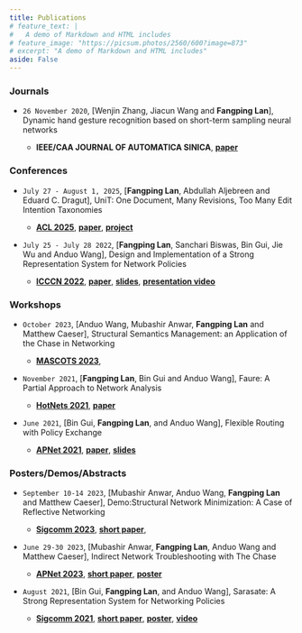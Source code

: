 ```yaml
---
title: Publications
# feature_text: |
#   A demo of Markdown and HTML includes
# feature_image: "https://picsum.photos/2560/600?image=873"
# excerpt: "A demo of Markdown and HTML includes"
aside: False
---
```

### Journals

- `26 November 2020`, [Wenjin Zhang, Jiacun Wang and **Fangping Lan**], Dynamic hand gesture recognition based on short-term sampling neural networks 
  
  - **IEEE/CAA JOURNAL OF AUTOMATICA SINICA**, 
  [**paper**](https://ieeexplore.ieee.org/document/9272702)

### Conferences

- `July 27 - August 1, 2025`, [**Fangping Lan**, Abdullah Aljebreen and Eduard C. Dragut], UniT: One Document, Many Revisions, Too Many Edit Intention Taxonomies 
  - [**ACL 2025**](https://2025.aclweb.org/),
  [**paper**](),
  [**project**](https://sites.google.com/view/dmlab-unit/)

- `July 25 - July 28 2022`, [**Fangping Lan**, Sanchari Biswas, Bin Gui, Jie Wu and Anduo Wang], Design and Implementation of a Strong Representation System for Network Policies 

  - [**ICCCN 2022**](http://www.icccn.org/),
  [**paper**](https://ieeexplore.ieee.org/document/9868871),
  [**slides**](/docs/icccn2022/icccn2022-v2-7.pdf),
  [**presentation video**](https://www.youtube.com/watch?v=5BwFTQoFETA)


### Workshops
- `October 2023`, [Anduo Wang, Mubashir Anwar, **Fangping Lan** and Matthew Caeser], Structural Semantics Management: an Application of the Chase in Networking
  - [**MASCOTS 2023**](https://mascots.iitis.pl/),
  <!-- [**paper**]() -->

- `November 2021`, [**Fangping Lan**, Bin Gui and Anduo Wang], Faure: A Partial Approach to Network Analysis
   
  - [**HotNets 2021**](https://conferences.sigcomm.org/hotnets/2021/),
  [**paper**](http://anduowang.github.io/docs/faure.pdf)

- `June 2021`, [Bin Gui, **Fangping Lan**, and Anduo Wang], Flexible Routing with Policy Exchange

  - [**APNet 2021**](https://conferences.sigcomm.org/events/apnet2021/index.html),
  [**paper**](https://conferences.sigcomm.org/events/apnet2021/papers/apnet2021-2.pdf), 
  [**slides**](docs/apnet2021/apnet21-talk.key)


### Posters/Demos/Abstracts
- `September 10-14 2023`, [Mubashir Anwar, Anduo Wang, **Fangping Lan** and Matthew Caeser], Demo:Structural Network Minimization: A Case of Reflective Networking
  
  - [**Sigcomm 2023**](https://conferences.sigcomm.org/sigcomm/2023/cf-posters.html),
  [**short paper**](https://dl.acm.org/doi/10.1145/3603269.3610847),
  <!-- [**poster**](docs/apnet2023/poster_APnet23.pdf) -->
  <!-- [**video**](https://youtu.be/w9nH2et3zdI) -->

- `June 29-30 2023`, [Mubashir Anwar, **Fangping Lan**, Anduo Wang and Matthew Caeser], Indirect Network Troubleshooting with The Chase
  
  - [**APNet 2023**](https://conferences.sigcomm.org/events/apnet2023/index.html),
  [**short paper**](docs/apnet2023/IndirectNetworkTroubleshootingwithTheChase.pdf),
  [**poster**](docs/apnet2023/poster_APnet23.pdf)
  <!-- [**video**](https://youtu.be/w9nH2et3zdI) -->

- `August 2021`, [Bin Gui, **Fangping Lan**, and Anduo Wang], Sarasate: A Strong Representation System for Networking Policies
  
  - [**Sigcomm 2021**](https://conferences.sigcomm.org/sigcomm/2021/cf-posters.html),
  [**short paper**](https://anduowang.github.io/docs/sigcomm2021demo.pdf),
  [**poster**](docs/sigcom2021demo/Poster-%20Sarasate%20A%20Strong%20Representation%20System%20for%20Network%20Policies.pdf),
  [**video**](https://youtu.be/w9nH2et3zdI)



